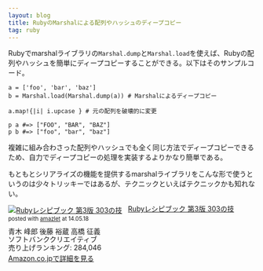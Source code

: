 ```yaml
---
layout: blog
title: RubyのMarshalによる配列やハッシュのディープコピー
tag: ruby
---
```




Rubyでmarshalライブラリの`Marshal.dump`と`Marshal.load`を使えば、Rubyの配列やハッシュを簡単にディープコピーすることができる。以下はそのサンプルコード。

~~~~
a = ['foo', 'bar', 'baz']
b = Marshal.load(Marshal.dump(a)) # Marshalによるディープコピー

a.map!{|i| i.upcase } # 元の配列を破壊的に変更

p a #=> ["FOO", "BAR", "BAZ"]
p b #=> ["foo", "bar", "baz"]
~~~~

複雑に組み合わさった配列やハッシュでも全く同じ方法でディープコピーできるため、自力でディープコピーの処理を実装するよりかなり簡単である。

もともとシリアライズの機能を提供するmarshalライブラリをこんな形で使うというのは少々トリッキーではあるが、テクニックといえばテクニックかも知れない。

<div class="amazlet-box" style="margin-bottom:0px;"><div class="amazlet-image" style="float:left;margin:0px 12px 1px 0px;"><a href="http://www.amazon.co.jp/exec/obidos/ASIN/4797359986/xmisao-22/ref=nosim/" name="amazletlink" target="_blank"><img src="http://ecx.images-amazon.com/images/I/413L9xSXxvL._SL160_.jpg" alt="Rubyレシピブック 第3版 303の技" style="border: none;" /></a></div><div class="amazlet-info" style="line-height:120%; margin-bottom: 10px"><div class="amazlet-name" style="margin-bottom:10px;line-height:120%"><a href="http://www.amazon.co.jp/exec/obidos/ASIN/4797359986/xmisao-22/ref=nosim/" name="amazletlink" target="_blank">Rubyレシピブック 第3版 303の技</a><div class="amazlet-powered-date" style="font-size:80%;margin-top:5px;line-height:120%">posted with <a href="http://www.amazlet.com/" title="amazlet" target="_blank">amazlet</a> at 14.05.18</div></div><div class="amazlet-detail">青木 峰郎 後藤 裕蔵 高橋 征義 <br />ソフトバンククリエイティブ <br />売り上げランキング: 284,046<br /></div><div class="amazlet-sub-info" style="float: left;"><div class="amazlet-link" style="margin-top: 5px"><a href="http://www.amazon.co.jp/exec/obidos/ASIN/4797359986/xmisao-22/ref=nosim/" name="amazletlink" target="_blank">Amazon.co.jpで詳細を見る</a></div></div></div><div class="amazlet-footer" style="clear: left"></div></div>

